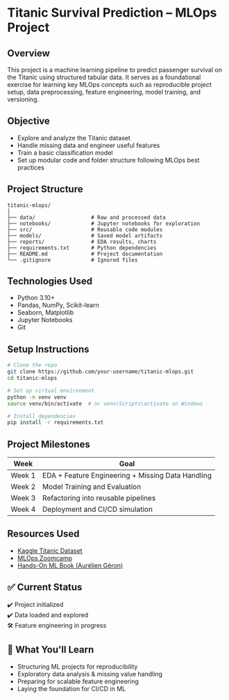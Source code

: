 # Titanic Survival Prediction – MLOps Project

## Overview
This project is a machine learning pipeline to predict passenger survival on the Titanic using structured tabular data. It serves as a foundational exercise for learning key MLOps concepts such as reproducible project setup, data preprocessing, feature engineering, model training, and versioning.

## Objective
- Explore and analyze the Titanic dataset
- Handle missing data and engineer useful features
- Train a basic classification model
- Set up modular code and folder structure following MLOps best practices

## Project Structure
```
titanic-mlops/
│
├── data/                  # Raw and processed data
├── notebooks/             # Jupyter notebooks for exploration
├── src/                   # Reusable code modules
├── models/                # Saved model artifacts
├── reports/               # EDA results, charts
├── requirements.txt       # Python dependencies
├── README.md              # Project documentation
└── .gitignore             # Ignored files
```

## Technologies Used
- Python 3.10+
- Pandas, NumPy, Scikit-learn
- Seaborn, Matplotlib
- Jupyter Notebooks
- Git

## Setup Instructions
```bash
# Clone the repo
git clone https://github.com/your-username/titanic-mlops.git
cd titanic-mlops

# Set up virtual environment
python -m venv venv
source venv/bin/activate  # or venv\Scripts\activate on Windows

# Install dependencies
pip install -r requirements.txt
```

## Project Milestones
| Week   | Goal                                              |
| ------ | ------------------------------------------------- |
| Week 1 | EDA + Feature Engineering + Missing Data Handling |
| Week 2 | Model Training and Evaluation                     |
| Week 3 | Refactoring into reusable pipelines               |
| Week 4 | Deployment and CI/CD simulation                   |

## Resources Used
- [Kaggle Titanic Dataset](https://www.kaggle.com/competitions/titanic/data)
- [MLOps Zoomcamp](https://github.com/DataTalksClub/mlops-zoomcamp)
- [Hands-On ML Book (Aurélien Géron)](https://github.com/ageron/handson-ml)

## ✅ Current Status
✔️ Project initialized  
✔️ Data loaded and explored  
🛠️ Feature engineering in progress

## 📘 What You'll Learn
- Structuring ML projects for reproducibility
- Exploratory data analysis & missing value handling
- Preparing for scalable feature engineering
- Laying the foundation for CI/CD in ML
